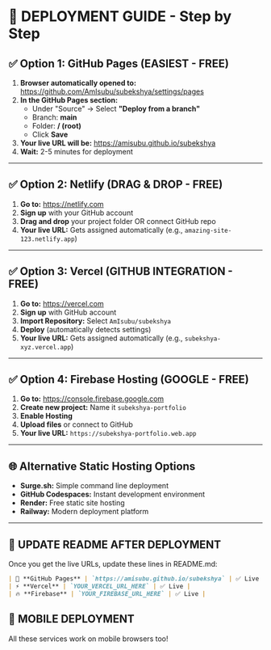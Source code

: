 # 🚀 DEPLOYMENT GUIDE - Step by Step

## ✅ Option 1: GitHub Pages (EASIEST - FREE)

1. **Browser automatically opened to:** https://github.com/AmIsubu/subekshya/settings/pages
2. **In the GitHub Pages section:**
   - Under "Source" → Select **"Deploy from a branch"**
   - Branch: **main**
   - Folder: **/ (root)**
   - Click **Save**
3. **Your live URL will be:** https://amisubu.github.io/subekshya
4. **Wait:** 2-5 minutes for deployment

---

## ✅ Option 2: Netlify (DRAG & DROP - FREE)

1. **Go to:** https://netlify.com
2. **Sign up** with your GitHub account
3. **Drag and drop** your project folder OR connect GitHub repo
4. **Your live URL:** Gets assigned automatically (e.g., `amazing-site-123.netlify.app`)

---

## ✅ Option 3: Vercel (GITHUB INTEGRATION - FREE)

1. **Go to:** https://vercel.com
2. **Sign up** with GitHub account
3. **Import Repository:** Select `AmIsubu/subekshya`
4. **Deploy** (automatically detects settings)
5. **Your live URL:** Gets assigned automatically (e.g., `subekshya-xyz.vercel.app`)

---

## ✅ Option 4: Firebase Hosting (GOOGLE - FREE)

1. **Go to:** https://console.firebase.google.com
2. **Create new project:** Name it `subekshya-portfolio`
3. **Enable Hosting**
4. **Upload files** or connect to GitHub
5. **Your live URL:** `https://subekshya-portfolio.web.app`

---

## 🌐 Alternative Static Hosting Options

- **Surge.sh:** Simple command line deployment
- **GitHub Codespaces:** Instant development environment
- **Render:** Free static site hosting
- **Railway:** Modern deployment platform

---

## 🔗 UPDATE README AFTER DEPLOYMENT

Once you get the live URLs, update these lines in README.md:

```markdown
| 🐙 **GitHub Pages** | `https://amisubu.github.io/subekshya` | ✅ Live |
| ⚡ **Vercel** | `YOUR_VERCEL_URL_HERE` | ✅ Live |
| 🔥 **Firebase** | `YOUR_FIREBASE_URL_HERE` | ✅ Live |
```

## 📱 MOBILE DEPLOYMENT

All these services work on mobile browsers too!
